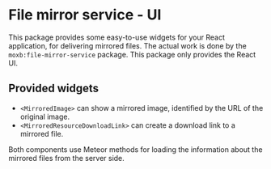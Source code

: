 # File mirror service - UI

This package provides some easy-to-use widgets for your React application, for delivering mirrored files.
The actual work is done by the `moxb:file-mirror-service` package. This package only provides the React UI.

## Provided widgets

 * `<MirroredImage>` can show a mirrored image, identified by the URL of the original image.
 * `<MirroredResourceDownloadLink>` can create a download link to a mirrored file.

Both components use Meteor methods for loading the information about the mirrored files from the server side.
